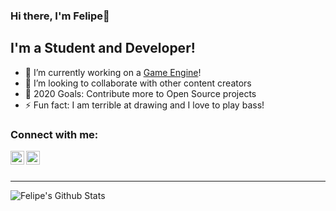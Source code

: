 ### Hi there, I'm Felipe👋

## I'm a Student and Developer!
- 🔭 I’m currently working on a [Game Engine][gameengine]!
- 👯 I’m looking to collaborate with other content creators
- 🥅 2020 Goals: Contribute more to Open Source projects
- ⚡ Fun fact: I am terrible at drawing and I love to play bass! 

### Connect with me:

[<img align="left" alt="codeSTACKr | Twitter" width="22px" src="https://cdn.jsdelivr.net/npm/simple-icons@v3/icons/twitter.svg" />][twitter]
[<img align="left" alt="codeSTACKr | Instagram" width="22px" src="https://cdn.jsdelivr.net/npm/simple-icons@v3/icons/instagram.svg" />][instagram]

<br />
<br />

---

<img align="left" alt="Felipe's Github Stats" src="https://github-readme-stats.vercel.app/api?username=FelipeCarlin&show_icons=true&hide_border=true" />

[gameengine]: https://github.com/FelipeCarlin/Hildur
[website]: https://felipecarlin.github.io/
[twitter]: https://twitter.com/FelipeCarlin7
[instagram]: https://www.instagram.com/carlin_felipe/
